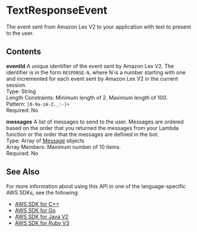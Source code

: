 # TextResponseEvent<a name="API_runtime_TextResponseEvent"></a>

The event sent from Amazon Lex V2 to your application with text to present to the user\.

## Contents<a name="API_runtime_TextResponseEvent_Contents"></a>

 **eventId**   <a name="lexv2-Type-runtime_TextResponseEvent-eventId"></a>
A unique identifier of the event sent by Amazon Lex V2\. The identifier is in the form `RESPONSE-N`, where N is a number starting with one and incremented for each event sent by Amazon Lex V2 in the current session\.  
Type: String  
Length Constraints: Minimum length of 2\. Maximum length of 100\.  
Pattern: `[0-9a-zA-Z._:-]+`   
Required: No

 **messages**   <a name="lexv2-Type-runtime_TextResponseEvent-messages"></a>
A list of messages to send to the user\. Messages are ordered based on the order that you returned the messages from your Lambda function or the order that the messages are defined in the bot\.  
Type: Array of [Message](API_runtime_Message.md) objects  
Array Members: Maximum number of 10 items\.  
Required: No

## See Also<a name="API_runtime_TextResponseEvent_SeeAlso"></a>

For more information about using this API in one of the language\-specific AWS SDKs, see the following:
+  [ AWS SDK for C\+\+](https://docs.aws.amazon.com/goto/SdkForCpp/runtime.lex.v2-2020-08-07/TextResponseEvent) 
+  [ AWS SDK for Go](https://docs.aws.amazon.com/goto/SdkForGoV1/runtime.lex.v2-2020-08-07/TextResponseEvent) 
+  [ AWS SDK for Java V2](https://docs.aws.amazon.com/goto/SdkForJavaV2/runtime.lex.v2-2020-08-07/TextResponseEvent) 
+  [ AWS SDK for Ruby V3](https://docs.aws.amazon.com/goto/SdkForRubyV3/runtime.lex.v2-2020-08-07/TextResponseEvent) 